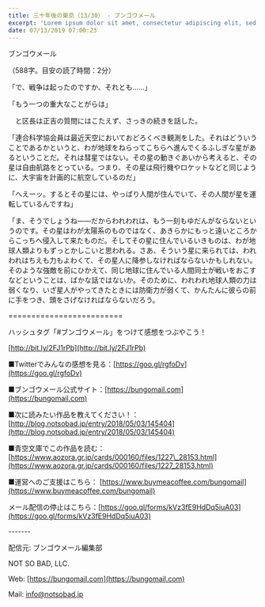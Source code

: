 ```yaml
---
title: 三十年後の東京（13/30） - ブンゴウメール
excerpt: 'Lorem ipsum dolor sit amet, consectetur adipiscing elit, sed do eiusmod tempor incididunt ut labore et dolore magna aliqua. Praesent elementum facilisis leo vel fringilla est ullamcorper eget. At imperdiet dui accumsan sit amet nulla facilisi morbi tempus.'
date: 07/13/2019 07:00:23
---
```


ブンゴウメール

（588字。目安の読了時間：2分）

「で、戦争は起ったのですか、それとも……」

「もう一つの重大なことがらは」

　と区長は正吉の質問にはこたえず、さっきの続きを話した。

「連合科学協会員は最近天空においておどろくべき観測をした。それはどういうことであるかというと、わが地球をねらってこちらへ進んでくるふしぎな星があるということだ。それは彗星ではない。その星の動きぐあいから考えると、その星は自由航路をとっている。つまり、その星は飛行機やロケットなどと同じように、大宇宙を計画的に航空しているのだ」

「へえーッ。するとその星には、やっぱり人間が住んでいて、その人間が星を運転しているんですね」

「ま、そうでしょうね――だからわれわれは、もう一刻もゆだんがならないというのです。その星はわが太陽系のものではなく、あきらかにもっと遠いところからこっちへ侵入して来たものだ。そしてその星に住んでいるいきものは、わが地球人類よりもずっとかしこいと思われる。さあ、そういう星に来られては、われわれはちえも力もよわくて、その星人に降参しなければならないかもしれない。そのような強敵を前にひかえて、同じ地球に住んでいる人間同士が戦いをおこすなどということは、ばかな話ではないか。そのために、われわれ地球人類の力は弱くなり、いざ星人がやってきたときには防衛力が弱くて、かんたんに彼らの前に手をつき、頭をさげなければならないだろう。

\=========================

ハッシュタグ「#ブンゴウメール」をつけて感想をつぶやこう！　

[http://bit.ly/2FJ1rPb](http://bit.ly/2FJ1rPb)

■Twitterでみんなの感想を見る：[https://goo.gl/rgfoDv](https://goo.gl/rgfoDv)

■ブンゴウメール公式サイト：[https://bungomail.com](https://bungomail.com)

■次に読みたい作品を教えてください！：[http://blog.notsobad.jp/entry/2018/05/03/145404](http://blog.notsobad.jp/entry/2018/05/03/145404)

■青空文庫でこの作品を読む：[https://www.aozora.gr.jp/cards/000160/files/1227\_28153.html](https://www.aozora.gr.jp/cards/000160/files/1227_28153.html)

■運営へのご支援はこちら： [https://www.buymeacoffee.com/bungomail](https://www.buymeacoffee.com/bungomail)

メール配信の停止はこちら：[https://goo.gl/forms/kVz3fE9HdDq5iuA03](https://goo.gl/forms/kVz3fE9HdDq5iuA03)

\-------

配信元: ブンゴウメール編集部

NOT SO BAD, LLC.

Web: [https://bungomail.com](https://bungomail.com)

Mail: info@notsobad.jp